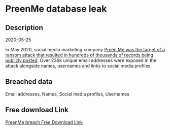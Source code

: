 # PreenMe database leak

## Description

2020-05-25

In May 2020, social media marketing company <a href="https://www.riskbasedsecurity.com/2020/06/24/personal-data-of-350000-social-media-influencers-and-users-compromised-following-preen-me-hack/" target="_blank" rel="noopener">Preen.Me was the target of a ransom attack that resulted in hundreds of thousands of records being publicly posted</a>. Over 236k unique email addresses were exposed in the attack alongside names, usernames and links to social media profiles.

## Breached data

Email addresses, Names, Social media profiles, Usernames

## Free download Link

[PreenMe breach Free Download Link](https://tinyurl.com/2b2k277t)